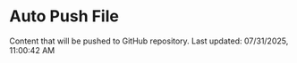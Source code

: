 # Auto Push File

Content that will be pushed to GitHub repository.
Last updated: 07/31/2025, 11:00:42 AM